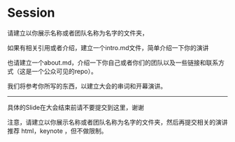 
Session
====

请建立以你展示名称或者团队名称为名字的文件夹，

如果有相关引用或者介绍，建立一个intro.md文件，简单介绍一下你的演讲

也请建立一个about.md，介绍一下你自己或者你们的团队以及一些链接和联系方式（这是一个公众可见的repo）。

我们将参考你所写的东西，以建立大会的串词和开幕演讲。


----
具体的Slide在大会结束前请不要提交到这里，谢谢

注意，请建立以你展示名称或者团队名称为名字的文件夹，然后再提交相关的演讲
推荐 html，keynote ，但不做限制。
